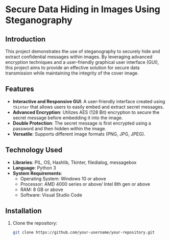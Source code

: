 # Secure Data Hiding in Images Using Steganography

## Introduction
This project demonstrates the use of steganography to securely hide and extract confidential messages within images. By leveraging advanced encryption techniques and a user-friendly graphical user interface (GUI), this project aims to provide an effective solution for secure data transmission while maintaining the integrity of the cover image.

## Features
- **Interactive and Responsive GUI**: A user-friendly interface created using `tkinter` that allows users to easily embed and extract secret messages.
- **Advanced Encryption**: Utilizes AES (128 Bit) encryption to secure the secret message before embedding it into the image.
- **Double Protection**: The secret message is first encrypted using a password and then hidden within the image.
- **Versatile**: Supports different image formats (PNG, JPG, JPEG).

## Technology Used
- **Libraries**: PIL, OS, Hashlib, Tkinter, filedialog, messagebox
- **Language**: Python 3
- **System Requirements**:
  - Operating System: Windows 10 or above
  - Processor: AMD 4000 series or above/ Intel 8th gen or above
  - RAM: 8 GB or above
  - Software: Visual Studio Code

## Installation
1. Clone the repository:
   ```sh
   git clone https://github.com/your-username/your-repository.git
